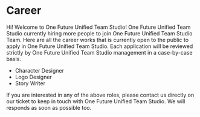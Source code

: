 <h1>Career</h1>
<p>Hi! Welcome to One Future Unified Team Studio! One Future Unified Team Studio currently hiring more people to join One Future Unified Team Studio Team. Here are all the career works that is currently open to the public to apply in One Future Unified Team Studio. Each application will be reviewed strictly by One Future Unified Team Studio management in a case-by-case basis.</p>
<ul style="text-align:left;">
  <li>Character Designer</li>
  <li>Logo Designer</li>
  <li>Story Writer</li>
</ul>
<p>If you are interested in any of the above roles, please contact us directly on our ticket to keep in touch with One Future Unified Team Studio. We will responds as soon as possible too.</p>
